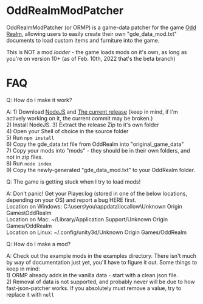 # OddRealmModPatcher

OddRealmModPatcher (or ORMP) is a game-data patcher for the game [Odd Realm](https://oddrealmgame.com), allowing users to easily create their own "gde_data_mod.txt" documents to load custom items and furniture into the game.

This is NOT a mod _loader_ - the game loads mods on it's own, as long as you're on version 10+ (as of Feb. 10th, 2022 that's the beta branch)

# FAQ

Q: How do I make it work?

A:
    1) Download [NodeJS](https://nodejs.org) and [The current release](https://github.com/kd8lvt/oddrealmmodpatcher/releases) (keep in mind, if I'm actively working on it, the current commit may be broken.)    
    2) Install NodeJS.
    3) Extract the release Zip to it's own folder  
    4) Open your Shell of choice in the source folder  
    5) Run `npm install`  
    6) Copy the gde_data.txt file from OddRealm into "original_game_data"  
    7) Copy your mods into "mods" - they should be in their own folders, and not in zip files.  
    8) Run `node index`  
    9) Copy the newly-generated "gde_data_mod.txt" to your OddRealm folder.  

Q: The game is getting stuck when I try to load mods!

A: Don't panic! Get your Player.log (stored in one of the below locations, depending on your OS) and report a bug HERE first.  
    Location on Windows: C:\users\you\appdata\locallow\Unknown Origin Games\OddRealm  
    Location on Mac: ~/Library/Application Support/Unknown Origin Games/OddRealm  
    Location on Linux: ~/.config/unity3d/Unknown Origin Games/OddRealm  

Q: How do I make a mod?

A: Check out the example mods in the examples directory. There isn't much by way of documentation just yet, you'll have to figure it out. Some things to keep in mind:  
    1) ORMP already adds in the vanilla data - start with a clean json file.  
    2) Removal of data is not supported, and probably never will be due to how fast-json-patcher works. If you absolutely must remove a value, try to replace it with `null`  
